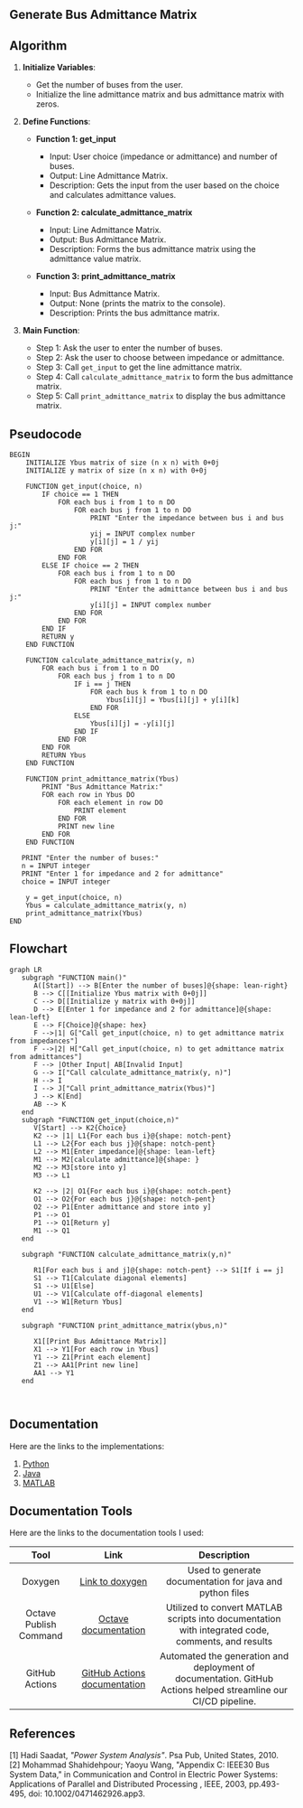 ## Generate Bus Admittance Matrix

## Algorithm

1. **Initialize Variables**:
   - Get the number of buses from the user.
   - Initialize the line admittance matrix and bus admittance matrix with zeros.

2. **Define Functions**:
   - **Function 1: get_input**
     - Input: User choice (impedance or admittance) and number of buses.
     - Output: Line Admittance Matrix.
     - Description: Gets the input from the user based on the choice and calculates admittance values.

   - **Function 2: calculate_admittance_matrix**
     - Input: Line Admittance Matrix.
     - Output: Bus Admittance Matrix.
     - Description: Forms the bus admittance matrix using the admittance value matrix.

   - **Function 3: print_admittance_matrix**
     - Input: Bus Admittance Matrix.
     - Output: None (prints the matrix to the console).
     - Description: Prints the bus admittance matrix.

3. **Main Function**:
   - Step 1: Ask the user to enter the number of buses.
   - Step 2: Ask the user to choose between impedance or admittance.
   - Step 3: Call `get_input` to get the line admittance matrix.
   - Step 4: Call `calculate_admittance_matrix` to form the bus admittance matrix.
   - Step 5: Call `print_admittance_matrix` to display the bus admittance matrix.

## Pseudocode

```pseudocode
BEGIN
    INITIALIZE Ybus matrix of size (n x n) with 0+0j
    INITIALIZE y matrix of size (n x n) with 0+0j

    FUNCTION get_input(choice, n)
        IF choice == 1 THEN
            FOR each bus i from 1 to n DO
                FOR each bus j from 1 to n DO
                    PRINT "Enter the impedance between bus i and bus j:"
                    yij = INPUT complex number
                    y[i][j] = 1 / yij
                END FOR
            END FOR
        ELSE IF choice == 2 THEN
            FOR each bus i from 1 to n DO
                FOR each bus j from 1 to n DO
                    PRINT "Enter the admittance between bus i and bus j:"
                    y[i][j] = INPUT complex number
                END FOR
            END FOR
        END IF
        RETURN y
    END FUNCTION

    FUNCTION calculate_admittance_matrix(y, n)
        FOR each bus i from 1 to n DO
            FOR each bus j from 1 to n DO
                IF i == j THEN
                    FOR each bus k from 1 to n DO
                        Ybus[i][j] = Ybus[i][j] + y[i][k]
                    END FOR
                ELSE
                    Ybus[i][j] = -y[i][j]
                END IF
            END FOR
        END FOR
        RETURN Ybus
    END FUNCTION

    FUNCTION print_admittance_matrix(Ybus)
        PRINT "Bus Admittance Matrix:"
        FOR each row in Ybus DO
            FOR each element in row DO
                PRINT element
            END FOR
            PRINT new line
        END FOR
    END FUNCTION
   
   PRINT "Enter the number of buses:"
   n = INPUT integer
   PRINT "Enter 1 for impedance and 2 for admittance"
   choice = INPUT integer

    y = get_input(choice, n)
    Ybus = calculate_admittance_matrix(y, n)
    print_admittance_matrix(Ybus)
END

```

## Flowchart

```mermaid
graph LR
   subgraph "FUNCTION main()"
      A([Start]) --> B[Enter the number of buses]@{shape: lean-right}
      B --> C[[Initialize Ybus matrix with 0+0j]]
      C --> D[[Initialize y matrix with 0+0j]]
      D --> E[Enter 1 for impedance and 2 for admittance]@{shape: lean-left}
      E --> F[Choice]@{shape: hex}
      F -->|1| G["Call get_input(choice, n) to get admittance matrix from impedances"]
      F -->|2| H["Call get_input(choice, n) to get admittance matrix from admittances"]
      F --> |Other Input| AB[Invalid Input]
      G --> I["Call calculate_admittance_matrix(y, n)"]
      H --> I
      I --> J["Call print_admittance_matrix(Ybus)"]
      J --> K[End]
      AB --> K
   end
   subgraph "FUNCTION get_input(choice,n)"     
      V[Start] --> K2{Choice}
      K2 --> |1| L1{For each bus i}@{shape: notch-pent}
      L1 --> L2{For each bus j}@{shape: notch-pent}
      L2 --> M1[Enter impedance]@{shape: lean-left}
      M1 --> M2[calculate admittance]@{shape: }
      M2 --> M3[store into y]
      M3 --> L1
      
      K2 --> |2| O1{For each bus i}@{shape: notch-pent}
      O1 --> O2{For each bus j}@{shape: notch-pent}
      O2 --> P1[Enter admittance and store into y]
      P1 --> O1
      P1 --> Q1[Return y]
      M1 --> Q1
   end

   subgraph "FUNCTION calculate_admittance_matrix(y,n)"

      R1[For each bus i and j]@{shape: notch-pent} --> S1[If i == j]
      S1 --> T1[Calculate diagonal elements]
      S1 --> U1[Else]
      U1 --> V1[Calculate off-diagonal elements]
      V1 --> W1[Return Ybus]
   end

   subgraph "FUNCTION print_admittance_matrix(ybus,n)"

      X1[[Print Bus Admittance Matrix]]
      X1 --> Y1[For each row in Ybus]
      Y1 --> Z1[Print each element]
      Z1 --> AA1[Print new line]
      AA1 --> Y1
   end



```


## Documentation

Here are the links to the implementations:

1. [Python](./docs/html/namespaceYbus__Python.html)
2. [Java](./docs/html/classes.html)
3. [MATLAB](./docs/html/Ybus__matlab_8m.html)

## Documentation Tools

Here are the links to the documentation tools I used:

|Tool|Link|Description|
|:--:|:--:|:--:|
|Doxygen|[Link to doxygen](https://doxygen.nl/index.html)|Used to generate documentation for java and python files|
|Octave Publish Command|  [Octave documentation](https://www.gnu.org/software/octave/doc/interpreter/Publishing-Markdown.html)|Utilized to convert MATLAB scripts into documentation with integrated code, comments, and results|
|GitHub Actions|[GitHub Actions documentation](https://docs.github.com/en/actions)|Automated the generation and deployment of documentation. GitHub Actions helped streamline our CI/CD pipeline.|


## References

[1] Hadi Saadat, *"Power System Analysis"*. Psa Pub, United States, 2010.\
[2] Mohammad Shahidehpour; Yaoyu Wang, "Appendix C: IEEE30 Bus System Data," in Communication and Control in Electric Power Systems: Applications of Parallel and Distributed Processing , IEEE, 2003, pp.493-495, doi: 10.1002/0471462926.app3.
